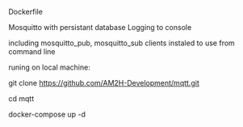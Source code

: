Dockerfile

Mosquitto with persistant database
Logging to console

including mosquitto_pub, mosquitto_sub clients instaled to use from command line

runing on local machine:

git clone https://github.com/AM2H-Development/mqtt.git

cd mqtt

docker-compose up -d
